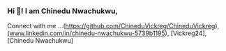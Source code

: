 ### Hi 👋! I am Chinedu Nwachukwu,

Connect with me ...(https://github.com/ChineduVickreg/ChineduVickreg),(www.linkedin.com/in/chinedu-nwachukwu-5739b1195), [Vickreg24], [Chinedu Nwachukwu]

<!--
**ChineduVickreg/ChineduVickreg** is a ✨ _special_ ✨ repository because its `README.md` (this file) appears on your GitHub profile.


- 🔭 I’m currently learning Cloud DevOps Engineering with Udacity ...
- 🌱 I’m currently learning Docker, Kubernetes, Ansible, Prometheus etc...
- 👯 I’m Openly looking to collaborate on projects involving Spring boot, Django, Kubernetes, Docker, and related technologies....
- 📫 Reach me at: nwachukwuvictorc@gmail.com | chinedu.ezeugonwachukwu@gmail.com | +2348039310966 | +2349046460043 ...
- ⚡ Fun fact: I love cooking, traveling, meeting new people and watching soccer...
-->
